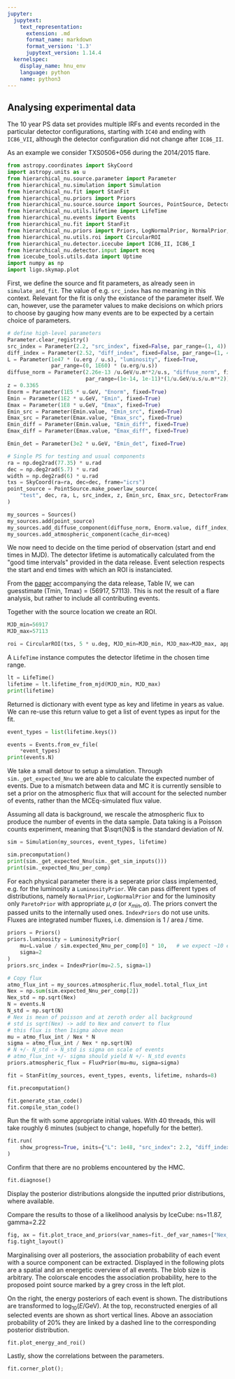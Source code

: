 ```yaml
---
jupyter:
  jupytext:
    text_representation:
      extension: .md
      format_name: markdown
      format_version: '1.3'
      jupytext_version: 1.14.4
  kernelspec:
    display_name: hnu_env
    language: python
    name: python3
---
```


## Analysing experimental data


The 10 year PS data set provides multiple IRFs and events recorded in the particular detector configurations, starting with `IC40` and ending with `IC86_VII`, although the detector configuration did not change after `IC86_II`.

As an example we consider TXS0506+056 during the 2014/2015 flare.

```python
from astropy.coordinates import SkyCoord
import astropy.units as u
from hierarchical_nu.source.parameter import Parameter
from hierarchical_nu.simulation import Simulation
from hierarchical_nu.fit import StanFit
from hierarchical_nu.priors import Priors
from hierarchical_nu.source.source import Sources, PointSource, DetectorFrame
from hierarchical_nu.utils.lifetime import LifeTime
from hierarchical_nu.events import Events
from hierarchical_nu.fit import StanFit
from hierarchical_nu.priors import Priors, LogNormalPrior, NormalPrior, LuminosityPrior, IndexPrior, FluxPrior, DifferentialFluxPrior
from hierarchical_nu.utils.roi import CircularROI
from hierarchical_nu.detector.icecube import IC86_II, IC86_I
from hierarchical_nu.detector.input import mceq
from icecube_tools.utils.data import Uptime
import numpy as np
import ligo.skymap.plot
```

First, we define the source and fit parameters, as already seen in `simulate_and_fit`. The value of e.g. `src_index` has no meaning in this context. Relevant for the fit is only the existance of the parameter itself. We can, however, use the parameter values to make decisions on which priors to choose by gauging how many events are to be expected by a certain choice of parameters.

```python
# define high-level parameters
Parameter.clear_registry()
src_index = Parameter(2.2, "src_index", fixed=False, par_range=(1, 4))
diff_index = Parameter(2.52, "diff_index", fixed=False, par_range=(1, 4))
L = Parameter(1e47 * (u.erg / u.s), "luminosity", fixed=True, 
              par_range=(0, 1E60) * (u.erg/u.s))
diffuse_norm = Parameter(2.26e-13 /u.GeV/u.m**2/u.s, "diffuse_norm", fixed=True, 
                         par_range=(1e-14, 1e-11)*(1/u.GeV/u.s/u.m**2))
z = 0.3365
Enorm = Parameter(1E5 * u.GeV, "Enorm", fixed=True)
Emin = Parameter(1E2 * u.GeV, "Emin", fixed=True)
Emax = Parameter(1E8 * u.GeV, "Emax", fixed=True)
Emin_src = Parameter(Emin.value, "Emin_src", fixed=True)
Emax_src = Parameter(Emax.value, "Emax_src", fixed=True)
Emin_diff = Parameter(Emin.value, "Emin_diff", fixed=True)
Emax_diff = Parameter(Emax.value, "Emax_diff", fixed=True)
```

```python
Emin_det = Parameter(3e2 * u.GeV, "Emin_det", fixed=True)
```

```python
# Single PS for testing and usual components
ra = np.deg2rad(77.35) * u.rad
dec = np.deg2rad(5.7) * u.rad
width = np.deg2rad(6) * u.rad
txs = SkyCoord(ra=ra, dec=dec, frame="icrs")
point_source = PointSource.make_powerlaw_source(
    "test", dec, ra, L, src_index, z, Emin_src, Emax_src, DetectorFrame,
)

my_sources = Sources()
my_sources.add(point_source)
my_sources.add_diffuse_component(diffuse_norm, Enorm.value, diff_index, Emin_diff, Emax_diff) 
my_sources.add_atmospheric_component(cache_dir=mceq)
```

We now need to decide on the time period of observation (start and end times in MJD). The detector lifetime is automatically calculated from the "good time intervals" provided in the data release. Event selection respects the start and end times with which an ROI is instanciated.

From the [paper](https://arxiv.org/pdf/2101.09836.pdf) accompanying the data release, Table IV, we can guesstimate (Tmin, Tmax) = (56917, 57113). This is not the result of a flare analysis, but rather to include all contributing events.

Together with the source location we create an ROI.

```python
MJD_min=56917
MJD_max=57113

roi = CircularROI(txs, 5 * u.deg, MJD_min=MJD_min, MJD_max=MJD_max, apply_roi=True)
```

A `LifeTime` instance computes the detector lifetime in the chosen time range.

```python
lt = LifeTime()
lifetime = lt.lifetime_from_mjd(MJD_min, MJD_max)
print(lifetime)
```

Returned is dictionary with event type as key and lifetime in years as value. We can re-use this return value to get a list of event types as input for the fit.

```python
event_types = list(lifetime.keys())
```

```python
events = Events.from_ev_file(
    *event_types)
print(events.N)
```

We take a small detour to setup a simulation. Through `sim._get_expected_Nnu` we are able to calculate the expected number of events.
Due to a mismatch between data and MC it is currently sensible to set a prior on the atmospheric flux that will account for the selected number of events, rather than the MCEq-simulated flux value.

Assuming all data is background, we rescale the atmospheric flux to produce the number of events in the data sample. Data taking is a Poisson counts experiment, meaning that $\sqrt{N}$ is the standard deviation of $N$.

```python
sim = Simulation(my_sources, event_types, lifetime)
```

```python
sim.precomputation()
print(sim._get_expected_Nnu(sim._get_sim_inputs()))
print(sim._expected_Nnu_per_comp)
```

For each physical parameter there is a seperate prior class implemented, e.g. for the luminosity a `LuminosityPrior`. We can pass different types of distributions, namely `NormalPrior`, `LogNormalPrior` and for the luminosity only `ParetoPrior` with appropriate $\mu, \sigma$ (or $x_{min}, \alpha$). The priors convert the passed units to the internally used ones. `IndexPriors` do not use units. Fluxes are integrated number fluxes, i.e. dimension is 1 / area / time.

```python
priors = Priors()
priors.luminosity = LuminosityPrior(
    mu=L.value / sim.expected_Nnu_per_comp[0] * 10,   # we expect ~10 events
    sigma=2
)
priors.src_index = IndexPrior(mu=2.5, sigma=1)
```

```python
# Copy flux
atmo_flux_int = my_sources.atmospheric.flux_model.total_flux_int
Nex = np.sum(sim.expected_Nnu_per_comp[2])
Nex_std = np.sqrt(Nex)
N = events.N
N_std = np.sqrt(N)
# Nex is mean of poisson and at zeroth order all background
# std is sqrt(Nex) -> add to Nex and convert to flux
# this flux is then 1sigma above mean
mu = atmo_flux_int / Nex * N
sigma = atmo_flux_int / Nex * np.sqrt(N)
# N +/- N_std -> N_std is sigma on scale of events
# atmo_flux_int +/- sigma should yield N +/- N_std events
priors.atmospheric_flux = FluxPrior(mu=mu, sigma=sigma)
```

```python
fit = StanFit(my_sources, event_types, events, lifetime, nshards=8)
```

```python
fit.precomputation()
```

```python
fit.generate_stan_code()
fit.compile_stan_code()
```

Run the fit with some appropriate initial values. With 40 threads, this will take roughly 6 minutes (subject to change, hopefully for the better).

```python
fit.run(
    show_progress=True, inits={"L": 1e48, "src_index": 2.2, "diff_index": 2.2, "F_atmo": 0.3, "diffuse_norm": 2.2e-13}
)
```

Confirm that there are no problems encountered by the HMC.

```python
fit.diagnose()
```

Display the posterior distributions alongside the inputted prior distributions, where available.

Compare the results to those of a likelihood analysis by IceCube: ns=11.87, gamma=2.22

```python
fig, ax = fit.plot_trace_and_priors(var_names=fit._def_var_names+["Nex_src", "Nex_diff", "Nex_atmo"])
fig.tight_layout()
```

Marginalising over all posteriors, the association probability of each event with a source component can be extracted. Displayed in the following plots are a spatial and an energetic overview of all events. The blob size is arbitrary. The colorscale encodes the association probability, here to the proposed point source marked by a grey cross in the left plot.

On the right, the energy posteriors of each event is shown. The distributions are transformed to $\log_{10}(E / \text{GeV})$. At the top, reconstructed energies of all selected events are shown as short vertical lines. Above an association probability of 20% they are linked by a dashed line to the corresponding posterior distribution.

```python
fit.plot_energy_and_roi()
```

Lastly, show the correlations between the parameters.

```python
fit.corner_plot();
```
